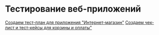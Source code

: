 # Тестирование веб-приложений
[Создаем тест-план для приложения "Интернет-магазин"](https://docs.google.com/spreadsheets/d/1ZUEf8Y8Yfaj9EGpN7mqRQPTDHDo-r7_kW5wWOnrBTaY/edit?usp=sharing)
[Создаем чек-лист и тест-кейсы для корзины и оплаты"](https://docs.google.com/spreadsheets/d/1CnXH3eZq9EeckcqSWIM03Zvh5XQgBdur3tCc6Z7YsmE/edit?gid=0#gid=0)
